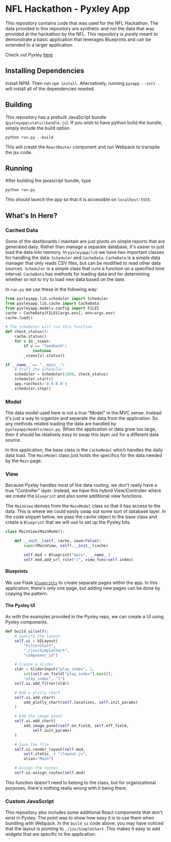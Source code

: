 # NFL Hackathon - Pyxley App

This repository contains code that was used for the NFL Hackathon. The
data provided in this repository are synthetic and not the data that
was provided at the hackathon by the NFL. This repository is purely meant
to demonstrate a basic application that leverages Blueprints and can
be extended to a larger application.

Check out Pyxley [here](https://github.com/stitchfix/pyxley)

## Installing Dependencies
Install NPM. Then run `npm install`. Alternatively, running
`pyxapp --init . ` will install all of the dependencies needed.


## Building
This repository has a prebuilt JavaScript bundle (`pyxleyapp\static\bundle.js`). If you wish to have python build the bundle, simply include the build option

`python run.py --build`

This will create the `ReactRouter` component and run Webpack to transpile
the jsx code.

## Running
After building the javascript bundle, type
```
python run.py
```
This should launch the app so that it is accessible on `localhost:5555`.

## What's In Here?
### Cached Data
Some of the dashboards I maintain are just pivots on simple reports that are
generated daily. Rather than manage a separate database, it's easier to just
load the data into memory. In `pyxleyapp/lib` we have two important
classes for handling the data: `Scheduler` and `CacheData`. `CacheData`
is a simple data manager that only reads CSV files, but can be modified
to read other data sources. `Scheduler` is a simple class that runs a function on a specified time interval. `CacheData` has methods for loading data
and for determining whether or not to try to load new data based on the
date.

In `run.py` we use these in the following way:

```python
from pyxleyapp.lib.scheduler import Scheduler
from pyxleyapp.lib.cache import CacheData
from pyxleyapp.models.config import FILES
cache = CacheData(FILES[args.env], env=args.env)
cache.load()

# The scheduler will run this function
def check_status():
    cache.status()
    for v in _views:
        if v == "feedback":
            continue
        _views[v].status()

if __name__ == "__main__":
    # Start the scheduler
    scheduler = Scheduler(1800, check_status)
    scheduler.start()
    app.run(host='0.0.0.0')
    scheduler.stop()

```

### Model
The data model used here is not a true "Model" in the MVC sense. Instead
it's just a way to organize and separate the data from the application.
So any methods related loading the data are handled by `pyxleyapp/models/main.py`. When the application or data grow too large,
then it should be relatively easy to swap this layer out for a
different data source.

In this application, the base class is the `CacheModel` which handles
the daily data load. The `MainModel` class just holds the specifics
for the data needed by the `Main` page.

### View
Because Pyxley handles most of the data routing, we don't really
have a true "Controller" layer. Instead, we have this hybrid
View/Controller where we create the `blueprint` and also some
additional view functions.

The `MainView` derives from the `MainModel` class so that it has
access to the data. This is where we could easily swap out some
sort of database layer.  In the code snippet below, we pass the
cache object to the base class and create a `Blueprint` that we
will use to set up the Pyxley bits.

```python
class MainView(MainModel):

    def __init__(self, cache, save=False):
        super(MainView, self).__init__(cache)

        self.mod = Blueprint("main", __name__)
        self.mod.add_url_rule("/", view_func=self.index)
```

#### Blueprints
We use Flask [`blueprints`](http://flask.pocoo.org/docs/0.10/blueprints/) to create separate pages within the app. In this application, there's only one
page, but adding new pages can be done by copying the pattern.

#### The Pyxley UI
As with the examples provided in the Pyxley repo, we
can create a UI using Pyxley components.

```python
def build_ui(self):
    # Specify the layout
    self.ui = UILayout(
        "FilterChart",
        "./jsx/SimpleChart",
        "component_id")

    # Create a slider
    sldr = SliderInput("play_index", 1,
        int(self.on_field["play_index"].max()),
        "play_index", "1")
    self.ui.add_filter(sldr)

    # Add a plotly chart
    self.ui.add_chart(
        add_plotly_chart(self.locations, self.init_params)
    )

    # Add the image panel
    self.ui.add_chart(
        add_image_panel(self.on_field, self.off_field,
            self.init_params)
    )

    # Save the file
    self.ui.render_layout(self.mod,
        self.static_ + "/layout.js",
        alias="Main")

    # Assign the routes
    self.ui.assign_routes(self.mod)
```

This function doesn't need to belong to the class, but for organizational
purposes, there's nothing really wrong with it being there.

### Custom JavaScript
This repository also includes some additional React components that don't exist in Pyxley. The point was to show how easy it is to use them when
bundling with Webpack. In the `build_ui` code above, you may have noticed
that the layout is pointing to `./jsx/SimpleChart`. This makes it easy
to add widgets that are specific to the application. 
